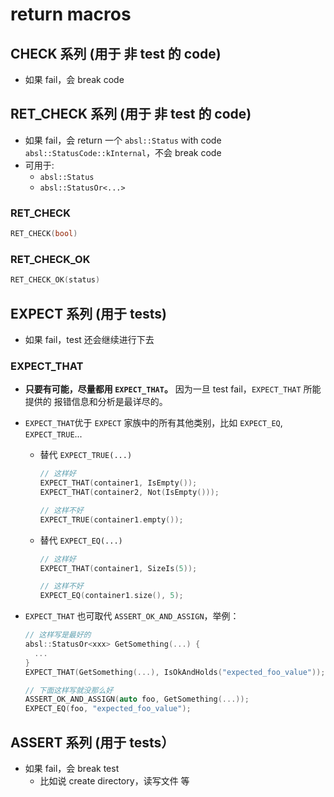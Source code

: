 # return macros

## CHECK 系列 (用于 非 test 的 code)
* 如果 fail，会 break code

## RET_CHECK 系列 (用于 非 test 的 code)
* 如果 fail，会 return 一个 `absl::Status` with code `absl::StatusCode::kInternal`，不会 break code
* 可用于:
  * `absl::Status`
  * `absl::StatusOr<...>`
### RET_CHECK
```cpp
RET_CHECK(bool)
```
### RET_CHECK_OK
```cpp
RET_CHECK_OK(status)
```

## EXPECT 系列 (用于 tests)
* 如果 fail，test 还会继续进行下去

### EXPECT_THAT
* **只要有可能，尽量都用 `EXPECT_THAT`。** 因为一旦 test fail，`EXPECT_THAT` 所能提供的 报错信息和分析是最详尽的。
 
* `EXPECT_THAT`优于 `EXPECT` 家族中的所有其他类别，比如 `EXPECT_EQ`, `EXPECT_TRUE`... 
  * 替代 `EXPECT_TRUE(...)`
    ```cpp
    // 这样好
    EXPECT_THAT(container1, IsEmpty());
    EXPECT_THAT(container2, Not(IsEmpty()));
    
    // 这样不好
    EXPECT_TRUE(container1.empty());
    ```
  * 替代 `EXPECT_EQ(...)`
    ```cpp
    // 这样好
    EXPECT_THAT(container1, SizeIs(5));
    
    // 这样不好
    EXPECT_EQ(container1.size(), 5);
    ```
    
* `EXPECT_THAT` 也可取代 `ASSERT_OK_AND_ASSIGN`，举例：
  ```cpp
  // 这样写是最好的
  absl::StatusOr<xxx> GetSomething(...) {
    ...
  }
  EXPECT_THAT(GetSomething(...), IsOkAndHolds("expected_foo_value"));
  
  // 下面这样写就没那么好
  ASSERT_OK_AND_ASSIGN(auto foo, GetSomething(...));
  EXPECT_EQ(foo, "expected_foo_value");
  ```

## ASSERT 系列 (用于 tests）
* 如果 fail，会 break test
  * 比如说 create directory，读写文件 等


